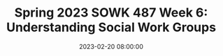 ---
layout: single_presentation
name: spring-2023-sowk-487-week-6-understanding-social-work-groups.md
title: "Spring 2023 SOWK 487 Week 6: Understanding Social Work Groups"
date: 2023-02-20 08:00:00
presentation_id: 5F2zXl
permalink: /5F2zXl/
redirect_from:
  - /presentations/5F2zXl/spring-2023-sowk-487-week-6-understanding-social-work-groups
slides: 
  - slide_name: deck-9885-large-0.jpeg
    slide_text: >
      <p>Understanding
      Heritage University Jacob Campbell, LICSW SOWK 487 Theories of Practice II
      Social Work Groups</p>
      
  - slide_name: deck-9885-large-1.jpeg
    slide_text: >
      <p>If you were to describe your day today as an animal, what animal would you it it be today and why?</p>
      
  - slide_name: deck-9885-large-2.jpeg
    slide_text: >
      <p>SOCIAL WORK &amp; GROUPS What are groups used for in social work practice?
      Understanding Social Work Groups
      Heritage University Jacob Campbell, LICSW
      Spring 2023 SOWK 487</p>
      
  - slide_name: deck-9885-large-3.jpeg
    slide_text: >
      <p>AGENDA
      Understanding Social Work Groups
      •
      Overview of working with groups
      •
      Group dynamics and roles
      •
      Tools and strategies in groups
      Heritage University Jacob Campbell, LICSW
      Spring 2023 SOWK 487</p>
      
  - slide_name: deck-9885-large-4.jpeg
    slide_text: >
      <p>WORKING WITH GROUPS
      Groups? A group is a collection of people with shared interests who come together to pursue a goal.
      Understanding Social Work Groups
      Heritage University Jacob Campbell, LICSW
      Spring 2023 SOWK 487</p>
      
  - slide_name: deck-9885-large-5.jpeg
    slide_text: >
      <p>“Nothing truly valuable can be achieved except by the unsel sh cooperation of many individuals.” –Albert Einstein
      Bene ts of Groups Mutual assistance Connecting with others Testing new behaviors Goal achievement Decision making
      fi
      fi
      Understanding Social Work Groups
      Heritage University Jacob Campbell, LICSW
      (Kirst-Ashman &amp; Hull, 2015)
      Spring 2023 SOWK 487</p>
      
  - slide_name: deck-9885-large-6.jpeg
    slide_text: >
      <p>CHARACTERISTICS OF
      Treatment, Self-Help, and Task Groups Group Characteristic
      Treatment Group
      Self-Help Group
      Reason for group Members’ personal Members’ personal formation needs needs
      Facilitator
      Understanding Social Work Groups
      Heritage University Jacob Campbell, LICSW
      Member led; there maybe be no Mental health appointed professional leads facilitator; a trained the group peer or group member may facilitate
      Task Group Task to be completed
      Led by agency employee
      Spring 2023 (Toseland &amp; Rivas, 2017, as cited in Hepworth et al., 2022) SOWK 487</p>
      
  - slide_name: deck-9885-large-7.jpeg
    slide_text: >
      <p>CHARACTERISTICS OF
      Treatment, Self-Help, and Task Groups Group Characteristic
      fi
      Understanding Social Work Groups
      Treatment Group
      Self-Help Group
      Task Group
      Group member roles
      May be assigned, Develop organically Develop organically appointed, or through interaction through interaction develop organically through interaction
      Communication patterns
      Open, Open, Focused on the conversational conversational speci c task to be interaction based interaction based accomplished. on members’ needs on members’ needs
      Heritage University Jacob Campbell, LICSW
      Spring 2023 (Toseland &amp; Rivas, 2017, as cited in Hepworth et al., 2022) SOWK 487</p>
      
  - slide_name: deck-9885-large-8.jpeg
    slide_text: >
      <p>CHARACTERISTICS OF
      Treatment, Self-Help, and Task Groups Group Characteristic
      Procedures
      Group member composition Understanding Social Work Groups
      Heritage University Jacob Campbell, LICSW
      Treatment Group
      Self-Help Group
      Task Group
      Flexible or formal, depending on the group
      Set agenda. May be Flexible or formal, structured by bydepending on the laws or Roberts’ group Rules of Order
      Based on members Based on members Based on positions, common concerns common concerns needed talents, or presenting or presenting knowledge, or problems problems expertise Spring 2023 (Toseland &amp; Rivas, 2017, as cited in Hepworth et al., 2022) SOWK 487</p>
      
  - slide_name: deck-9885-large-9.jpeg
    slide_text: >
      <p>CHARACTERISTICS OF
      Treatment, Self-Help, and Task Groups Group Characteristic
      Treatment Group
      Self-Help Group
      Task Group
      Self-disclosure
      Expected to be high
      Expected to be high
      Expected to be low
      Con dentiality
      fi
      Understanding Social Work Groups
      Heritage University Jacob Campbell, LICSW
      Group content is Group content is Group proceedings generally private generally private may be private but and kept within the and kept within the can be open to the group group public Spring 2023 (Toseland &amp; Rivas, 2017, as cited in Hepworth et al., 2022) SOWK 487</p>
      
  - slide_name: deck-9885-large-10.jpeg
    slide_text: >
      <p>CHARACTERISTICS OF
      Treatment, Self-Help, and Task Groups Group Characteristic
      Evaluation of success
      Understanding Social Work Groups
      Heritage University Jacob Campbell, LICSW
      Treatment Group
      Self-Help Group
      Task Group
      Determined by group members; Based on Based on members’ survival of the accomplishment of meeting treatment group indicates task or mandate, or goals success as member producing a attendance is what product keeps the group
      Spring 2023 (Toseland &amp; Rivas, 2017, as cited in Hepworth et al., 2022) SOWK 487</p>
      
  - slide_name: deck-9885-large-11.jpeg
    slide_text: >
      <p>TYPES OF GROUPS Treatment Groups
      Support groups Educational groups Growth groups Therapy groups Socialization groups
      Understanding Social Work Groups
      Heritage University Jacob Campbell, LICSW
      Spring 2023 (Hepworth et al., 2022) SOWK 487</p>
      
  - slide_name: deck-9885-large-12.jpeg
    slide_text: >
      <p>TYPES OF GROUPS
      Understanding Social Work Groups
      Treatment Groups
      Self-Help Groups
      Support groups Educational groups Growth groups Therapy groups Socialization groups
      12 Step Groups Support Groups Online Self-Help Groups
      Heritage University Jacob Campbell, LICSW
      Spring 2023 (Hepworth et al., 2022) SOWK 487</p>
      
  - slide_name: deck-9885-large-13.jpeg
    slide_text: >
      <p>TYPES OF GROUPS Treatment Groups
      Support groups Educational groups Growth groups Therapy groups Socialization groups
      Understanding Social Work Groups
      Heritage University Jacob Campbell, LICSW
      Task Groups Community Organization Client
      Spring 2023 (Hepworth et al., 2022) SOWK 487</p>
      
  - slide_name: deck-9885-large-14.jpeg
    slide_text: >
      <p>TYPES OF GROUPS
      Understanding Social Work Groups
      Treatment Groups
      Task Groups
      Support groups Educational groups Growth groups Therapy groups Socialization groups
      Board of Directors Task Forces Committees Commissions Legislative Bodies Staff Meetings Case Conferences Social Action
      Heritage University Jacob Campbell, LICSW
      Spring 2023 (Hepworth et al., 2022) SOWK 487</p>
      
  - slide_name: deck-9885-large-15.jpeg
    slide_text: >
      <p>PROFESSIONAL ROLES IN GROUPS
      Understanding Social Work Groups
      Broker
      Group
      Mediator
      Educator
      Multiple Roles
      Facilitator
      Heritage University Jacob Campbell, LICSW
      (Kirst-Ashman &amp; Hull, 2015)
      Spring 2023 SOWK 487</p>
      
  - slide_name: deck-9885-large-16.jpeg
    slide_text: >
      <p>GROUP FUNCTIONS &amp; ROLES Potentially Positive Roles Information seeker Opinion seeker Elaborator Instructor Evaluator Energizer Recorder
      Understanding Social Work Groups
      Heritage University Jacob Campbell, LICSW
      Task Functions Maintenance Functions Procedural technician Harmonizer Compromiser Encourager
      Follower Tension reliever Listener
      (Kirst-Ashman &amp; Hull, 2015)
      Spring 2023 SOWK 487</p>
      
  - slide_name: deck-9885-large-17.jpeg
    slide_text: >
      <p>NEGATIVE AND NONFUNCTIONAL ROLES
      Understanding Social Work Groups
      Potentially Negative Roles
      Nonfunctional Roles
      Aggressor Blocker Recognition seeker Dominator Help seeker Confessor
      Scapegoat Defensive member Deviant member Quite member Internal leader
      Heritage University Jacob Campbell, LICSW
      (Kirst-Ashman &amp; Hull, 2015)
      Spring 2023 SOWK 487</p>
      
  - slide_name: deck-9885-large-18.jpeg
    slide_text: >
      <p>GROUP DEMO Jacob’s Group Format • Review the rules • Check in question • Fun engaging activity • Work on a speci c topic or skill Heritage University Jacob Campbell, LICSW fi
      Understanding Social Work Groups
      Spring 2023 SOWK 487</p>
      
  - slide_name: deck-9885-large-19.jpeg
    slide_text: >
      <p>ASSESSING INDIVIDUALS’ PATTERNED BEHAVIORS
      Content
      Understanding Social Work Groups
      Heritage University Jacob Campbell, LICSW
      Process
      Thematic Behaviors
      Spring 2023 (Hepworth et al., 2022) SOWK 487</p>
      
  - slide_name: deck-9885-large-20.jpeg
    slide_text: >
      <p>GROUP DYNAMICS AND COMPOSITION Climate Norms Group Culture Understanding Social Work Groups
      Heritage University Jacob Campbell, LICSW
      Values Power
      Group Size Composition — Age — Gender — Homogeneity
      (Kirst-Ashman &amp; Hull, 2015)
      Spring 2023 SOWK 487</p>
      
  - slide_name: deck-9885-large-21.jpeg
    slide_text: >
      <p>Persuasion by Minority Compromise
      By Majority Rule by Individual
      Understanding Social Work Groups
      Heritage University Jacob Campbell, LICSW
      Parliamentary procedure
      DECISION MAKING PATTERNS Consensus
      Brainstorming Nominal Group Averaging of Opinions Persuasion by Expert
      (Kirst-Ashman &amp; Hull, 2015)
      Spring 2023 SOWK 487</p>
      
  - slide_name: deck-9885-large-22.jpeg
    slide_text: >
      <p>CRITICAL THINKING AND GROUPS Critical Thinking
      Heterogeneity Understanding Social Work Groups
      Heritage University Jacob Campbell, LICSW
      (Kirst-Ashman &amp; Hull, 2015)
      Spring 2023 SOWK 487</p>
      
  - slide_name: deck-9885-large-23.jpeg
    slide_text: >
      <p>CIRCLE GROUP
      Following at Restorative Justice Model
      Respect the talking piece: everyone listens, everyone has a turn Speak from the heart: your truth, your perspectives, your experiences Listen from the heart: Let go of stories that make it hard to hear each other Trust that you know what to say: no need to rehearse: no need to rehearse Say just enough: without feeling rushed, be concise and considerate of the time of others Understanding Social Work Groups
      Heritage University Jacob Campbell, LICSW
      Spring 2023 (Clifford, 2013) SOWK 487</p>
      
  - slide_name: deck-9885-large-24.jpeg
    slide_text: >
      <p>What have been some dif cult aspects of college so far and how have you managed?
      Understanding Social Work Groups
      fi
      fi
      STUDYING AND COLLEGE LIFE
      Heritage University Jacob Campbell, LICSW
      How do you study, and what do you do when you study?
      If you could have given yourself a piece of advice your rst year of college, what would it have been?
      Spring 2023 SOWK 487</p>
      
presentation_description: >
  <p>Week six we transition away from working with families to working just with groups for the rest of the semester. Reading Hepworth et al. (2022) and their Chapter 11: Understanding Social Work Groups provides a strong over of the various type of groups that we will be talking the rest of the semester. The agenda is as follows:</p>
  <ul>
  <li>Overview of working with groups</li>
  <li>Group dynamics and roles</li>
  <li>Practice with a development group</li>
  <li>Working in a circle activity</li>
  </ul>
  
downloadable_slides: deck-9885.pdf
slides_count: 25
header:
  teaser: deck-9885-thumb-0.jpeg
presentation_video:
location: "Heritage University"
tags:
  - Heritage University
  - BASW Program
  - SOWK 487w
---